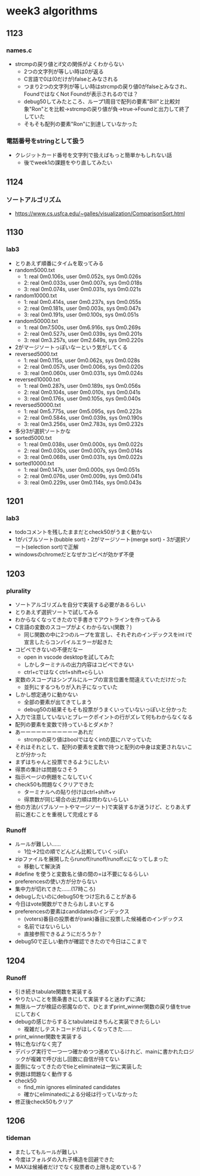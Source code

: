 # week3 algorithms

## 1123

### names.c
- strcmpの戻り値とif文の関係がよくわからない
     - 2つの文字列が等しい時は0が返る
     - C言語で0は(0だけが)falseとみなされる
     - つまり2つの文字列が等しい時はstrcmpの戻り値0がfalseとみなされ、FoundではなくNot Foundが表示されるのでは？
     - debug50してみたところ、ループ1周目で配列の要素"Bill"と比較対象"Ron"とを比較→strcmpの戻り値が負→true→Foundと出力して終了していた
     - そもそも配列の要素"Ron"に到達していなかった

### 電話番号をstringとして扱う
- クレジットカード番号を文字列で扱えばもっと簡単かもしれない話
    - 後でweek1の課題をやり直してみたい

## 1124

### ソートアルゴリズム
- https://www.cs.usfca.edu/~galles/visualization/ComparisonSort.html

## 1130

### lab3
- とりあえず順番にタイムを取ってみる
- random5000.txt
    - 1: real 0m0.106s, user 0m0.052s, sys 0m0.026s
    - 2: real 0m0.033s, user 0m0.007s, sys 0m0.018s
    - 3: real 0m0.074s, user 0m0.031s, sys 0m0.021s
- random10000.txt
    - 1: real 0m0.414s, user 0m0.237s, sys 0m0.055s
    - 2: real 0m0.181s, user 0m0.003s, sys 0m0.047s
    - 3: real 0m0.191s, user 0m0.100s, sys 0m0.051s
- random50000.txt
    - 1: real 0m7.500s, user 0m6.916s, sys 0m0.269s
    - 2: real 0m0.527s, user 0m0.039s, sys 0m0.201s
    - 3: real 0m3.257s, user 0m2.649s, sys 0m0.220s
- 2がマージソートっぽいなーという気がしてくる
- reversed5000.txt
    - 1: real 0m0.115s, user 0m0.062s, sys 0m0.028s
    - 2: real 0m0.057s, user 0m0.006s, sys 0m0.020s
    - 3: real 0m0.060s, user 0m0.031s, sys 0m0.024s
- reversed10000.txt
    - 1: real 0m0.287s, user 0m0.189s, sys 0m0.056s
    - 2: real 0m0.104s, user 0m0.010s, sys 0m0.041s
    - 3: real 0m0.176s, user 0m0.105s, sys 0m0.040s
- reversed50000.txt
    - 1: real 0m5.775s, user 0m5.095s, sys 0m0.223s
    - 2: real 0m0.584s, user 0m0.039s, sys 0m0.190s
    - 3: real 0m3.256s, user 0m2.783s, sys 0m0.232s
- 多分3が選択ソートかな
- sorted5000.txt
    - 1: real 0m0.038s, user 0m0.000s, sys 0m0.022s
    - 2: real 0m0.030s, user 0m0.007s, sys 0m0.014s
    - 3: real 0m0.068s, user 0m0.031s, sys 0m0.022s
- sorted10000.txt
    - 1: real 0m0.147s, user 0m0.000s, sys 0m0.051s
    - 2: real 0m0.076s, user 0m0.009s, sys 0m0.041s
    - 3: real 0m0.229s, user 0m0.114s, sys 0m0.043s

## 1201

### lab3
- todoコメントを残したままだとcheck50がうまく動かない
- 1がバブルソート(bubble sort)・2がマージソート(merge sort)・3が選択ソート(selection sort)で正解
- windowsのchromeだとなぜかコピペが効かず不便

## 1203

### plurality
- ソートアルゴリズムを自分で実装する必要があるらしい
- とりあえず選択ソートで試してみる
- わからなくなってきたので手書きでアウトラインを作ってみる
- C言語の変数のスコープがよくわからない(関数？)
    - 同じ関数の中に2つのループを宣言し、それぞれのインデックスをint iで宣言したらコンパイルエラーが起きた
- コピペできないの不便だなー
    - open in vscode desktopを試してみた
    - しかしターミナルの出力内容はコピペできない
    - ctrl+cではなくctrl+shift+cらしい
- 変数のスコープはシンプルにループの宣言位置を間違えていただけだった
    - 並列にするつもりが入れ子になっていた
- しかし想定通りに動かない
    - 全部の要素が出てきてしまう
    - debug50の結果そもそも投票がうまくいっていないっぽいと分かった
- 入力で注意していないとブレークポイントの行がズレて何もわからなくなる
- 配列の要素を変数で持っているとダメか？
- あーーーーーーーーーーーあれだ
    - strcmpの戻り値はboolではなくintの罠にハマっていた
- それはそれとして、配列の要素を変数で持つと配列の中身は変更されないことが分かった
- まずはちゃんと投票できるようにしたい
- 得票の集計は問題なさそう
- 指示ページの例題をこなしていく
- check50も問題なくクリアできた
    - ターミナルへの貼り付けはctrl+shift+v
    - 得票数が同じ場合の出力順は問わないらしい
- 他の方法(バブルソートやマージソート)で実装するか迷うけど、とりあえず前に進むことを重視して完成とする

### Runoff
- ルールが難しい……
    - 1位→2位の順でどんどん比較していくっぽい
- zipファイルを展開したらrunoff/runoff/runoff.cになってしまった
    - 移動して解決済
- #define を使うと変数名と値の間の=は不要になるらしい
- preferencesの使い方が分からない
- 集中力が切れてきた……(17時ころ)
- debugしたいのにdebug50をつけ忘れることがある
- 今日はvote関数ができたらおしまいとする
- preferencesの要素はcandidatesのインデックス
    - (voters)番目の投票者が(rank)番目に投票した候補者のインデックス
    - 名前ではないらしい
    - 直接参照できるようにだろうか？
- debug50で正しい動作が確認できたので今日はここまで

## 1204

### Runoff
- 引き続きtabulate関数を実装する
- やりたいことを箇条書きにして実装すると迷わずに済む
- 無限ループが検証の邪魔なので、ひとまずprint_winner関数の戻り値をtrueにしておく
- debugの感じからするとtabulateはきちんと実装できたらしい
    - 複雑だしテストコードがほしくなってきた……
- print_winner関数を実装する
- 特に危なげなく完了
- デバッグ実行で一つ一つ確かめつつ進めているけれど、mainに書かれたロジックが複雑で呼び出し回数に自信が持てない
- 面倒になってきたのでtieとeliminateは一気に実装した
- 例題は問題なく動作する
- check50
    - find_min ignores eliminated candidates
    - 確かにeliminatedによる分岐は行っていなかった
- 修正後check50もクリア

## 1206

### tideman
- またしてもルールが難しい
- 今度はフォルダの入れ子構造を回避できた
- MAXは候補者だけでなく投票者の上限も定めている？
